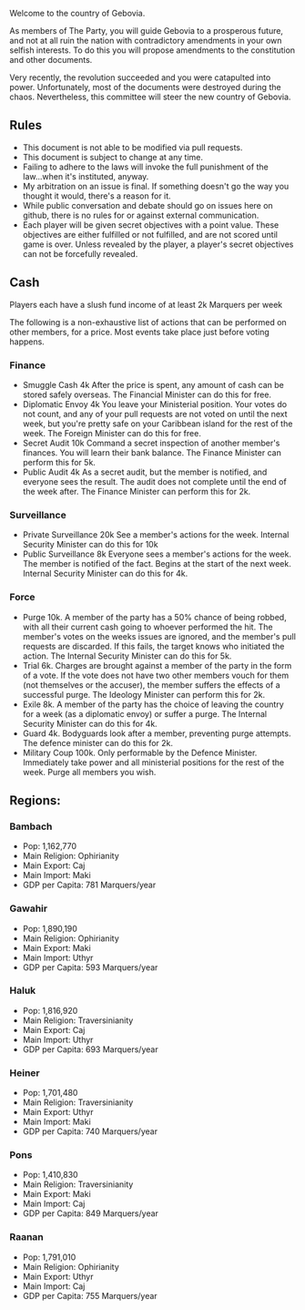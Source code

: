 Welcome to the country of Gebovia.

As members of The Party, you will guide Gebovia to a prosperous future, and not at all ruin the nation with contradictory amendments in your own selfish interests. To do this you will propose amendments to the constitution and other documents.

Very recently, the revolution succeeded and you were catapulted into power. Unfortunately, most of the documents were destroyed during the chaos. Nevertheless, this committee will steer the new country of Gebovia.

## Rules
- This document is not able to be modified via pull requests.
- This document is subject to change at any time.
- Failing to adhere to the laws will invoke the full punishment of the law...when it's instituted, anyway.
- My arbitration on an issue is final. If something doesn't go the way you thought it would, there's a reason for it.
- While public conversation and debate should go on issues here on github, there is no rules for or against external communication.
- Each player will be given secret objectives with a point value. These objectives are either fulfilled or not fulfilled, and are not scored until game is over. Unless revealed by the player, a player's secret objectives can not be forcefully revealed.

## Cash

Players each have a slush fund income of at least 2k Marquers per week

The following is a non-exhaustive list of actions that can be performed on other members, for a price. Most events take place just before voting happens.

### Finance
- Smuggle Cash 4k After the price is spent, any amount of cash can be stored safely overseas. The Financial Minister can do this for free.
- Diplomatic Envoy 4k You leave your Ministerial position. Your votes do not count, and any of your pull requests are not voted on until the next week, but you're pretty safe on your Caribbean island for the rest of the week. The Foreign Minister can do this for free.
- Secret Audit 10k Command a secret inspection of another member's finances. You will learn their bank balance. The Finance Minister can perform this for 5k.
- Public Audit 4k As a secret audit, but the member is notified, and everyone sees the result. The audit does not complete until the end of the week after. The Finance Minister can perform this for 2k.

### Surveillance
- Private Surveillance 20k See a member's actions for the week. Internal Security Minister can do this for 10k
- Public Surveillance 8k Everyone sees a member's actions for the week. The member is notified of the fact. Begins at the start of the next week. Internal Security Minister can do this for 4k.

### Force
- Purge 10k. A member of the party has a 50% chance of being robbed, with all their current cash going to whoever performed the hit. The member's votes on the weeks issues are ignored, and the member's pull requests are discarded. If this fails, the target knows who initiated the action. The Internal Security Minister can do this for 5k.
- Trial 6k. Charges are brought against a member of the party in the form of a vote. If the vote does not have two other members vouch for them (not themselves or the accuser), the member suffers the effects of a successful purge. The Ideology Minister can perform this for 2k.
- Exile 8k. A member of the party has the choice of leaving the country for a week (as a diplomatic envoy) or suffer a purge. The Internal Security Minister can do this for 4k.
- Guard 4k. Bodyguards look after a member, preventing purge attempts. The defence minister can do this for 2k.
- Military Coup 100k. Only performable by the Defence Minister. Immediately take power and all ministerial positions for the rest of the week. Purge all members you wish.

## Regions:
### Bambach
- Pop: 1,162,770
- Main Religion: Ophirianity
- Main Export: Caj
- Main Import: Maki
- GDP per Capita: 781 Marquers/year

### Gawahir
- Pop: 1,890,190
- Main Religion: Ophirianity
- Main Export: Maki
- Main Import: Uthyr
- GDP per Capita: 593 Marquers/year

### Haluk
- Pop: 1,816,920
- Main Religion: Traversinianity
- Main Export: Caj
- Main Import: Uthyr
- GDP per Capita: 693 Marquers/year

### Heiner
- Pop: 1,701,480
- Main Religion: Traversinianity
- Main Export: Uthyr
- Main Import: Maki
- GDP per Capita: 740 Marquers/year

### Pons
- Pop: 1,410,830
- Main Religion: Traversinianity
- Main Export: Maki
- Main Import: Caj
- GDP per Capita: 849 Marquers/year

### Raanan
- Pop: 1,791,010
- Main Religion: Ophirianity
- Main Export: Uthyr
- Main Import: Caj
- GDP per Capita: 755 Marquers/year

